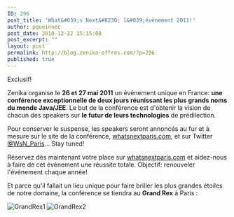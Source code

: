 ```yaml
---
ID: 296
post_title: 'What&#039;s Next&#8230; l&#039;événement 2011!'
author: pqueinnec
post_date: 2010-12-22 15:15:00
post_excerpt: ""
layout: post
permalink: http://blog.zenika-offres.com/?p=296
published: true
---
```

<p>Exclusif!</p> <p>Zenika organise le <strong>26 et 27 mai 2011</strong> un événement unique en France: <strong>une conférence exceptionnelle de deux jours réunissant les plus grands noms du monde Java/JEE</strong>. Le but de la conférence est d'obtenir la vision de chacun des speakers sur <strong>le futur de leurs technologies</strong> de prédilection.</p> <p>Pour conserver le suspense, les speakers seront annoncés au fur et à mesure sur le site de la conférence, <a href="http://www.whatsnextparis.com/">whatsnextparis.com</a>, et sur Twitter <a href="http://twitter.com/WsN_Paris">@WsN_Paris</a>... Stay tuned!</p> <p>Réservez dès maintenant votre place sur <a href="http://www.whatsnextparis.com/">whatsnextparis.com</a> et aidez-nous à faire de cet événement une réussite totale. Objectif: renouveler l'événement chaque année!</p> <p>Et parce qu'il fallait un lieu unique pour faire briller les plus grandes étoiles de notre domaine, la conférence se tiendra au <strong>Grand Rex</strong> à Paris&nbsp;:</p> <p><img src="/wp-content/uploads/2015/07/.salle01_s.jpg" alt="GrandRex1" title="GrandRex1" /> <img src="/wp-content/uploads/2015/07/.salle02_s.jpg" alt="GrandRex2" title="GrandRex2" /></p>